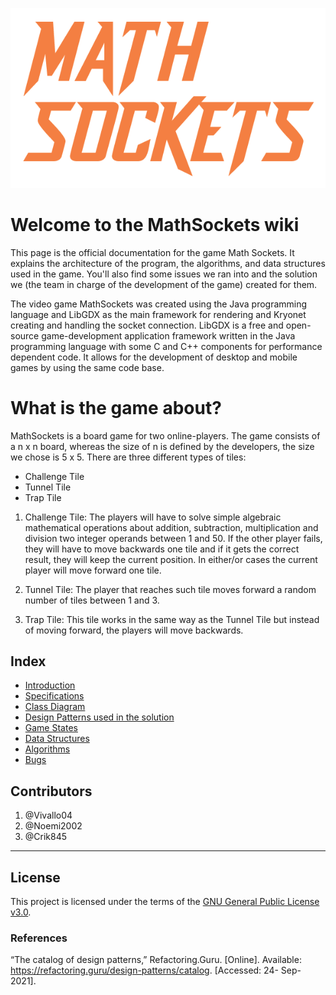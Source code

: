 ![logo](logo.png) 
# Welcome to the MathSockets wiki

This page is the official documentation for the game Math Sockets. It explains the architecture of the program, the algorithms, and data structures used in the game. You'll also find some issues we ran into and the solution we (the team in charge of the development of the game) created for them. 

The video game MathSockets was created using the Java programming language and LibGDX as the main framework for rendering and Kryonet creating and handling the socket connection. LibGDX is a free and open-source game-development application framework written in the Java programming language with some C and C++ components for performance dependent code. It allows for the development of desktop and mobile games by using the same code base. 

# What is the game about? 

MathSockets is a board game for two online-players. The game consists of a n x n board, whereas the size of n is defined by the developers, the size we chose is 5 x 5. There are three different types of tiles: 
- Challenge Tile 
- Tunnel Tile
- Trap Tile

1. Challenge Tile: The players will have to solve simple algebraic mathematical operations about addition, subtraction, multiplication and division two integer operands between 1 and 50. If the other player fails, they will have to move backwards one tile and if it gets the correct result, they will keep the current position. In either/or cases the current player will move forward one tile.

2. Tunnel Tile: The player that reaches such tile moves forward a random number of tiles between 1 and 3.

3. Trap Tile: This tile works in the same way as the Tunnel Tile but instead of moving forward, the players will move backwards.


## Index

- [Introduction](https://github.com/Vivallo04/MathSockets/wiki/I.-INTRODUCTION)
- [Specifications](https://github.com/Vivallo04/MathSockets/wiki/A.-Maintaining-the-Integrity-of-the-Specifications) 
- [Class Diagram](https://github.com/Vivallo04/MathSockets/wiki/B.-Class-Diagram)
- [Design Patterns used in the solution](https://github.com/Vivallo04/MathSockets/wiki/C.-Design-Patterns)
- [Game States](https://github.com/Vivallo04/MathSockets/wiki/D.-Main-Game-States)
- [Data Structures](https://github.com/Vivallo04/MathSockets/wiki/E.-Data-Structures)
- [Algorithms](https://github.com/Vivallo04/MathSockets/wiki/F.-Algorithms)
- [Bugs](https://github.com/Vivallo04/MathSockets/wiki/G.-Bugs)

## Contributors
1. @Vivallo04
2. @Noemi2002
3. @Crik845

---
## License
This project is licensed under the terms of the [GNU General Public License v3.0](LICENSE).


### References
“The catalog of design patterns,” Refactoring.Guru. [Online]. Available: https://refactoring.guru/design-patterns/catalog. [Accessed: 24- Sep-2021].

